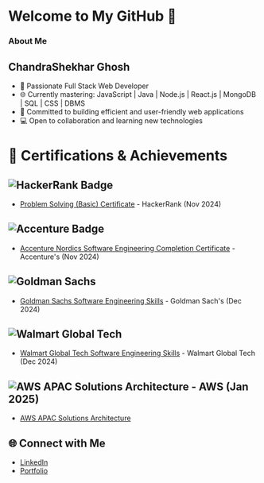 # Welcome to My GitHub 👋

### About Me
## ChandraShekhar Ghosh
- 🚀 Passionate Full Stack Web Developer
- 🌐 Currently mastering: JavaScript | Java | Node.js | React.js | MongoDB | SQL | CSS | DBMS
- 🔧 Committed to building efficient and user-friendly web applications
- 💻 Open to collaboration and learning new technologies

# 📜 Certifications & Achievements

## ![HackerRank Badge](https://img.shields.io/badge/HackerRank_Basic_MRCS-Black)  
- [Problem Solving (Basic) Certificate](https://www.hackerrank.com/certificates/a34729a128bf) - HackerRank (Nov 2024)

## ![Accenture Badge](https://img.shields.io/badge/Accenture_Nordies_MRCS-Black)  
- [Accenture Nordics Software Engineering Completion Certificate](https://www.theforage.com/simulations/accenture-nordics/software-engineering-igje) - Accenture's (Nov 2024)

## ![Goldman Sachs](https://img.shields.io/badge/GoldmanSachs%20Black%20blue)
- [Goldman Sachs Software Engineering Skills](https://www.theforage.com/simulations/goldman-sachs/software-engineering-unei) - Goldman Sach's (Dec 2024)

## ![Walmart Global Tech](https://img.shields.io/badge/WalmartGlobalTechs%20Black%20blue)
- [Walmart Global Tech Software Engineering Skills](https://www.theforage.com/simulations/walmart/software-engineering-fceb) - Walmart Global Tech (Dec 2024)

## ![AWS APAC Solutions Architecture](https://img.shields.io/badge/WalmartGlobalTechs%20Black%20blue) - AWS (Jan 2025) 
- [AWS APAC Solutions Architecture](https://www.theforage.com/simulations/aws-apac/solutions-architecture-ts4o)

## 🌐 Connect with Me
- [LinkedIn](https://www.linkedin.com/in/chandrashekhar-ghosh-49a693297/)
- [Portfolio](https://mrcsghosh.github.io/WebsitePortfoliocs/)
